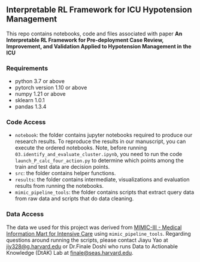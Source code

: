 ## Interpretable RL Framework for ICU Hypotension Management

This repo contains notebooks, code and files associated with paper **An Interpretable RL Framework for Pre-deployment Case Review, Improvement, and Validation Applied to Hypotension Management in the ICU**

### Requirements
- python 3.7 or above
- pytorch version 1.10 or above
- numpy 1.21 or above
- sklearn 1.0.1
- pandas 1.3.4

### Code Access

- `notebook`: the folder contains jupyter notebooks required to produce our research results. To reproduce the results in our manuscript, you can execute the ordered notebooks. Note, before running `03.identify_and_evaluate_cluster.ipynb`, you need to run the code `launch_P_calc_four_action.py` to determine which points among the train and test data are decision points. 
- `src`: the folder contains helper functions.
- `results`: the folder contains intermediate, visualizations and evaluation results from running the notebooks.
- `mimic_pipeline_tools`: the folder contains scripts that extract query data from raw data and scripts that do data cleaning. 

### Data Access

The data we used for this project was derived from [MIMIC-III - Medical Information Mart for Intensive Care](https://registry.opendata.aws/mimiciii/) using `mimic_pipeline_tools`. Regarding questions around running the scripts, please contact Jiayu Yao at jiy328@g.harvard.edu or Dr.Finale Doshi who runs Data to Actionable Knowledge (DtAK) Lab at finale@seas.harvard.edu. 

